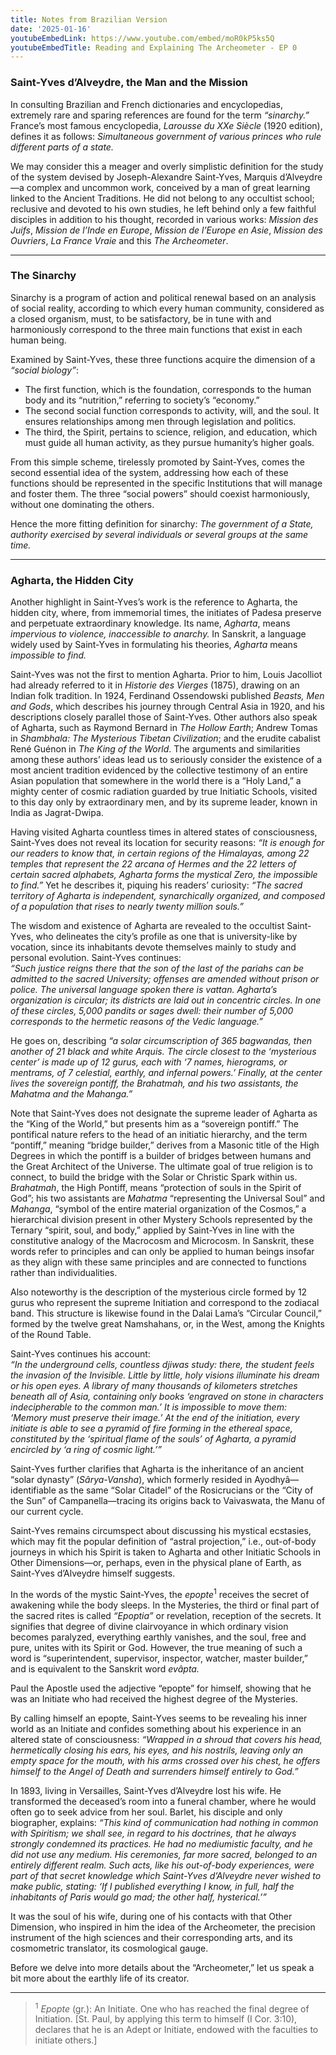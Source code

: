 ```yaml
---
title: Notes from Brazilian Version
date: '2025-01-16'
youtubeEmbedLink: https://www.youtube.com/embed/moR0kP5ks5Q
youtubeEmbedTitle: Reading and Explaining The Archeometer - EP 0
---
```


### Saint-Yves d’Alveydre, the Man and the Mission
In consulting Brazilian and French dictionaries and encyclopedias, extremely rare and sparing references are found for the term *“sinarchy.”*  
France’s most famous encyclopedia, *Larousse du XXe Siècle* (1920 edition), defines it as follows: *Simultaneous government of various princes who rule different parts of a state.*  

We may consider this a meager and overly simplistic definition for the study of the system devised by Joseph-Alexandre Saint-Yves, Marquis d’Alveydre—a complex and uncommon work, conceived by a man of great learning linked to the Ancient Traditions. He did not belong to any occultist school; reclusive and devoted to his own studies, he left behind only a few faithful disciples in addition to his thought, recorded in various works: *Mission des Juifs*, *Mission de l’Inde en Europe*, *Mission de l’Europe en Asie*, *Mission des Ouvriers*, *La France Vraie* and this *The Archeometer*.

---

### The Sinarchy
Sinarchy is a program of action and political renewal based on an analysis of social reality, according to which every human community, considered as a closed organism, must, to be satisfactory, be in tune with and harmoniously correspond to the three main functions that exist in each human being.  

Examined by Saint-Yves, these three functions acquire the dimension of a *“social biology”*:  
- The first function, which is the foundation, corresponds to the human body and its “nutrition,” referring to society’s “economy.”  
- The second social function corresponds to activity, will, and the soul. It ensures relationships among men through legislation and politics.  
- The third, the Spirit, pertains to science, religion, and education, which must guide all human activity, as they pursue humanity’s higher goals.  

From this simple scheme, tirelessly promoted by Saint-Yves, comes the second essential idea of the system, addressing how each of these functions should be represented in the specific Institutions that will manage and foster them. The three “social powers” should coexist harmoniously, without one dominating the others.  

Hence the more fitting definition for sinarchy: *The government of a State, authority exercised by several individuals or several groups at the same time.*

---

### Agharta, the Hidden City
Another highlight in Saint-Yves’s work is the reference to Agharta, the hidden city, where, from immemorial times, the initiates of Padesa preserve and perpetuate extraordinary knowledge. Its name, *Agharta*, means *impervious to violence, inaccessible to anarchy.* In Sanskrit, a language widely used by Saint-Yves in formulating his theories, *Agharta* means *impossible to find.*  

Saint-Yves was not the first to mention Agharta. Prior to him, Louis Jacolliot had already referred to it in *Historie des Vierges* (1875), drawing on an Indian folk tradition. In 1924, Ferdinand Ossendowski published *Beasts, Men and Gods*, which describes his journey through Central Asia in 1920, and his descriptions closely parallel those of Saint-Yves. Other authors also speak of Agharta, such as Raymond Bernard in *The Hollow Earth*; Andrew Tomas in *Shambhala: The Mysterious Tibetan Civilization*; and the erudite cabalist René Guénon in *The King of the World*. The arguments and similarities among these authors’ ideas lead us to seriously consider the existence of a most ancient tradition evidenced by the collective testimony of an entire Asian population that somewhere in the world there is a “Holy Land,” a mighty center of cosmic radiation guarded by true Initiatic Schools, visited to this day only by extraordinary men, and by its supreme leader, known in India as Jagrat-Dwipa.  

Having visited Agharta countless times in altered states of consciousness, Saint-Yves does not reveal its location for security reasons: *“It is enough for our readers to know that, in certain regions of the Himalayas, among 22 temples that represent the 22 arcana of Hermes and the 22 letters of certain sacred alphabets, Agharta forms the mystical Zero, the impossible to find.”* Yet he describes it, piquing his readers’ curiosity: *“The sacred territory of Agharta is independent, synarchically organized, and composed of a population that rises to nearly twenty million souls.”*  

The wisdom and existence of Agharta are revealed to the occultist Saint-Yves, who delineates the city’s profile as one that is university-like by vocation, since its inhabitants devote themselves mainly to study and personal evolution. Saint-Yves continues:  
*“Such justice reigns there that the son of the last of the pariahs can be admitted to the sacred University; offenses are amended without prison or police. The universal language spoken there is vattan. Agharta’s organization is circular; its districts are laid out in concentric circles. In one of these circles, 5,000 pandits or sages dwell: their number of 5,000 corresponds to the hermetic reasons of the Vedic language.”*  

He goes on, describing *“a solar circumscription of 365 bagwandas, then another of 21 black and white Arquis. The circle closest to the ‘mysterious center’ is made up of 12 gurus, each with ‘7 names, hierograms, or mentrams, of 7 celestial, earthly, and infernal powers.’ Finally, at the center lives the sovereign pontiff, the Brahatmah, and his two assistants, the Mahatma and the Mahanga.”*  

Note that Saint-Yves does not designate the supreme leader of Agharta as the “King of the World,” but presents him as a “sovereign pontiff.” The pontifical nature refers to the head of an initiatic hierarchy, and the term “pontiff,” meaning “bridge builder,” derives from a Masonic title of the High Degrees in which the pontiff is a builder of bridges between humans and the Great Architect of the Universe. The ultimate goal of true religion is to connect, to build the bridge with the Solar or Christic Spark within us. *Brahatmah*, the High Pontiff, means “protection of souls in the Spirit of God”; his two assistants are *Mahatma* “representing the Universal Soul” and *Mahanga*, “symbol of the entire material organization of the Cosmos,” a hierarchical division present in other Mystery Schools represented by the Ternary “spirit, soul, and body,” applied by Saint-Yves in line with the constitutive analogy of the Macrocosm and Microcosm. In Sanskrit, these words refer to principles and can only be applied to human beings insofar as they align with these same principles and are connected to functions rather than individualities.  

Also noteworthy is the description of the mysterious circle formed by 12 gurus who represent the supreme Initiation and correspond to the zodiacal band. This structure is likewise found in the Dalai Lama’s “Circular Council,” formed by the twelve great Namshahans, or, in the West, among the Knights of the Round Table.  

Saint-Yves continues his account:  
*“In the underground cells, countless djiwas study: there, the student feels the invasion of the Invisible. Little by little, holy visions illuminate his dream or his open eyes. A library of many thousands of kilometers stretches beneath all of Asia, containing only books ‘engraved on stone in characters indecipherable to the common man.’ It is impossible to move them: ‘Memory must preserve their image.’ At the end of the initiation, every initiate is able to see a pyramid of fire forming in the ethereal space, constituted by the ‘spiritual flame of the souls’ of Agharta, a pyramid encircled by ‘a ring of cosmic light.’”*  

Saint-Yves further clarifies that Agharta is the inheritance of an ancient “solar dynasty” (*Sârya-Vansha*), which formerly resided in Ayodhyâ— identifiable as the same “Solar Citadel” of the Rosicrucians or the “City of the Sun” of Campanella—tracing its origins back to Vaivaswata, the Manu of our current cycle.  

Saint-Yves remains circumspect about discussing his mystical ecstasies, which may fit the popular definition of “astral projection,” i.e., out-of-body journeys in which his Spirit is taken to Agharta and other Initiatic Schools in Other Dimensions—or, perhaps, even in the physical plane of Earth, as Saint-Yves d’Alveydre himself suggests.  

In the words of the mystic Saint-Yves, the *epopte*<sup>1</sup> receives the secret of awakening while the body sleeps. In the Mysteries, the third or final part of the sacred rites is called *“Epoptia”* or revelation, reception of the secrets. It signifies that degree of divine clairvoyance in which ordinary vision becomes paralyzed, everything earthly vanishes, and the soul, free and pure, unites with its Spirit or God. However, the true meaning of such a word is “superintendent, supervisor, inspector, watcher, master builder,” and is equivalent to the Sanskrit word *evâpta.*  

Paul the Apostle used the adjective “epopte” for himself, showing that he was an Initiate who had received the highest degree of the Mysteries.  

By calling himself an epopte, Saint-Yves seems to be revealing his inner world as an Initiate and confides something about his experience in an altered state of consciousness: *“Wrapped in a shroud that covers his head, hermetically closing his ears, his eyes, and his nostrils, leaving only an empty space for the mouth, with his arms crossed over his chest, he offers himself to the Angel of Death and surrenders himself entirely to God.”*  

In 1893, living in Versailles, Saint-Yves d’Alveydre lost his wife. He transformed the deceased’s room into a funeral chamber, where he would often go to seek advice from her soul. Barlet, his disciple and only biographer, explains: *“This kind of communication had nothing in common with Spiritism; we shall see, in regard to his doctrines, that he always strongly condemned its practices. He had no mediumistic faculty, and he did not use any medium. His ceremonies, far more sacred, belonged to an entirely different realm. Such acts, like his out-of-body experiences, were part of that secret knowledge which Saint-Yves d’Alveydre never wished to make public, stating: ‘If I published everything I know, in full, half the inhabitants of Paris would go mad; the other half, hysterical.’”*  

It was the soul of his wife, during one of his contacts with that Other Dimension, who inspired in him the idea of the Archeometer, the precision instrument of the high sciences and their corresponding arts, and its cosmometric translator, its cosmological gauge.  

Before we delve into more details about the “Archeometer,” let us speak a bit more about the earthly life of its creator.

---

> <sup>1</sup> *Epopte* (gr.): An Initiate. One who has reached the final degree of Initiation. [St. Paul, by applying this term to himself (I Cor. 3:10), declares that he is an Adept or Initiate, endowed with the faculties to initiate others.]  